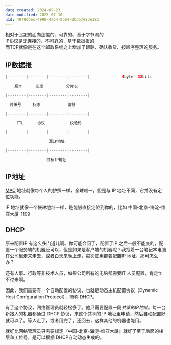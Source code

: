 ```yaml
---
date created: 2024-09-23
date modified: 2025-07-10
uid: 4078dbec-4998-4ab4-9bb4-0bdb7e83e18b
---
```


相对于[TCP](TCP.md)的面向连接的、可靠的、基于字节流的  
IP协议是无连接的，不可靠的，基于数据报的  
而TCP就像是在这个邮政系统之上增加了跟踪、确认收货、按顺序整理的服务。

## IP数据报

```Java
|--------|--------|--------|--------|              4byte  32bits

    版本      长度          分片长

|--------|--------|--------|--------|    

  片编号     标志            偏移

|--------|--------|--------|--------|    

     TTL      协议           校验码

|--------|--------|--------|--------|    

                   源IP地址

|--------|--------|--------|--------|    

                  目标IP地址

```

## IP地址

[MAC](MAC.md) 地址就像每个人的护照一样，全球唯一，但是与 IP 地址不同，它并没有定位功能。

IP 地址就像一个快递地址一样，是能够直接定位到你的，比如 中国-北京-海淀-维亚大厦-1109

## DHCP

原来配置IP 有这么多门道儿啊。你可能会问了，配置了IP 之后一般不能变的，配置一个服务端的机器还可以，但是如果是客户端的机器呢？我抱着一台笔记本电脑在公司里走来走去，或者白天来晚上走，每次使用都要配置IP 地址，那可怎么办？

还有人事、行政等非技术人员，如果公司所有的电脑都需要IT 人员配置，肯定忙不过来啊。

因此，我们需要有一个自动配置的协议，也就是动态主机配置协议（Dynamic Host Confguration Protocol），简称 DHCP。

有了这个协议，网络管理员就轻松多了。他只需要配置一段*共享的IP地址*。每一台新接入的机器都通过 DHCP 协议，来这个共享的 IP 地址里申请，然后自动配置好就可以了。等人走了，或者用完了，还回去，这样其他的机器也能用。

就好比网络管理员只需要规定『中国-北京-海淀-维亚大厦』就好了至于后面的楼层和工位号，是可以根据 DHCP自动动态生成的。
